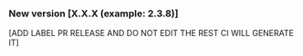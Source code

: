 ### New version [X.X.X (example: 2.3.8)]

[ADD LABEL PR RELEASE AND DO NOT EDIT THE REST CI WILL GENERATE IT]